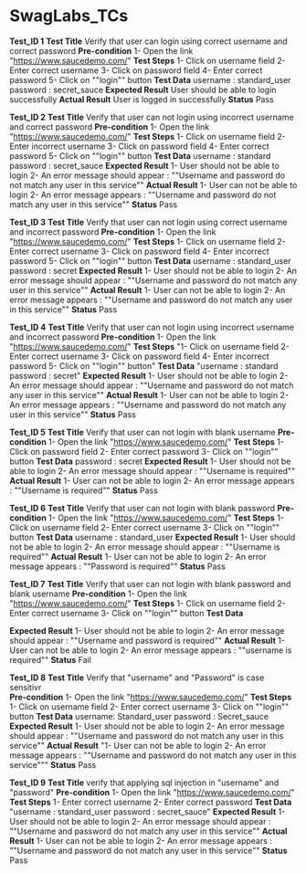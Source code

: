 # SwagLabs_TCs

**Test_ID 1**
**Test Title**
Verify that user can login using correct username and correct password
**Pre-condition**
1- Open the link "https://www.saucedemo.com/"
**Test Steps**
1- Click on username field
2- Enter correct username
3- Click on password field
4- Enter correct password
5- Click on ""login"" button
**Test Data**
username : standard_user
password : secret_sauce
**Expected Result**
User should be able to login successfully 
**Actual Result**
User is logged in successfully
**Status**
Pass

**Test_ID 2**
**Test Title**
Verify that user can not login using incorrect username and correct password
**Pre-condition**
1- Open the link "https://www.saucedemo.com/"
**Test Steps**
1- Click on username field
2- Enter incorrect username
3- Click on password field
4- Enter correct password
5- Click on ""login"" button
**Test Data**
username : standard
password : secret_sauce
**Expected Result**
1- User should not be able to login
2- An error message should appear : 
   ""Username and password do not match any user in this service""
**Actual Result**
1- User can not be able to login
2- An error message appears : 
   ""Username and password do not match any user in this service""
**Status**
Pass

**Test_ID 3**
**Test Title**
Verify that user can not login using correct username and incorrect password
**Pre-condition**
1- Open the link "https://www.saucedemo.com/"
**Test Steps**
1- Click on username field
2- Enter correct username
3- Click on password field
4- Enter incorrect password
5- Click on ""login"" button
**Test Data**
username : standard_user
password : secret
**Expected Result**
1- User should not be able to login
2- An error message should appear : 
   ""Username and password do not match any user in this service""
**Actual Result**
1- User can not be able to login
2- An error message appears : 
   ""Username and password do not match any user in this service""
**Status**
Pass

**Test_ID 4**
**Test Title**
Verify that user can not login using incorrect username and incorrect password
**Pre-condition**
1- Open the link "https://www.saucedemo.com/"
**Test Steps**
"1- Click on username field
2- Enter correct username
3- Click on password field
4- Enter incorrect password
5- Click on ""login"" button"
**Test Data**
"username : standard
password : secret"
**Expected Result**
1- User should not be able to login
2- An error message should appear : 
   ""Username and password do not match any user in this service""
**Actual Result**
1- User can not be able to login
2- An error message appears : 
   ""Username and password do not match any user in this service""
**Status**
Pass


**Test_ID 5**
**Test Title**
Verify that user can not login with blank username 
**Pre-condition**
1- Open the link "https://www.saucedemo.com/"
**Test Steps**
1- Click on password field
2- Enter correct password
3- Click on ""login"" button
**Test Data**
password : secret
**Expected Result**
1- User should not be able to login
2- An error message should appear : 
   ""Username is required""
**Actual Result**
1- User can not be able to login
2- An error message  appears : 
   ""Username is required""
**Status**
Pass

**Test_ID 6**
**Test Title**
Verify that user can not login with blank password
**Pre-condition**
1- Open the link "https://www.saucedemo.com/"
**Test Steps**
1- Click on username field
2- Enter correct username
3- Click on ""login"" button
**Test Data**
username : standard_user
**Expected Result**
1- User should not be able to login
2- An error message should appear : 
   ""Username is required""
**Actual Result**
1- User can not be able to login
2- An error message  appears : 
   ""Password is required""
**Status**
Pass

**Test_ID 7**
**Test Title**
Verify that user can not login with blank password and blank username 
**Pre-condition**
1- Open the link "https://www.saucedemo.com/"
**Test Steps**
1- Click on username field
2- Enter correct username
3- Click on ""login"" button
**Test Data**

**Expected Result**
1- User should not be able to login
2- An error message should appear : 
   ""Username and password is required""
**Actual Result**
1- User can not be able to login
2- An error message  appears : 
   ""username is required""
**Status**
Fail

**Test_ID 8**
**Test Title**
Verify that "username" and "Password" is case sensitivr  
**Pre-condition**
1- Open the link "https://www.saucedemo.com/"
**Test Steps**
1- Click on username field
2- Enter correct username
3- Click on ""login"" button
**Test Data**
username: Standard_user
password : Secret_sauce
**Expected Result**
1- User should not be able to login
2- An error message should appear : 
   ""Username and password do not match any user in this service""
**Actual Result**
"1- User can not be able to login
2- An error message  appears : 
   ""Username and password do not match any user in this service"""
**Status**
Pass

**Test_ID 9**
**Test Title**
verify that applying sql injection in "username" and "password"
**Pre-condition**
1- Open the link "https://www.saucedemo.com/"
**Test Steps**
1- Enter correct username
2- Enter correct password
**Test Data**
"username : standard_user
password : secret_sauce"
**Expected Result**
1- User should not be able to login
2- An error message should appear : 
   ""Username and password do not match any user in this service""
**Actual Result**
1- User can not be able to login
2- An error message  appears : 
   ""Username and password do not match any user in this service""
**Status**
Pass





